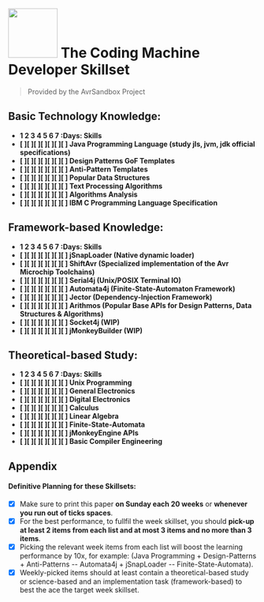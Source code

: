 # <img src="https://github.com/Software-Hardware-Codesign/Coding-Machine-Skillset/assets/60224159/125d61eb-ffa5-42bf-864a-d919423e2502" width=100 height=100/> The Coding Machine Developer Skillset
> Provided by the AvrSandbox Project
## Basic Technology Knowledge:  
- **1  2  3  4  5  6  7 :Days: Skills**
- **[ ][ ][ ][ ][ ][ ][ ] Java Programming Language (study jls, jvm, jdk official specifications)**
- **[ ][ ][ ][ ][ ][ ][ ] Design Patterns GoF Templates**
- **[ ][ ][ ][ ][ ][ ][ ] Anti-Pattern Templates**
- **[ ][ ][ ][ ][ ][ ][ ] Popular Data Structures**
- **[ ][ ][ ][ ][ ][ ][ ] Text Processing Algorithms**
- **[ ][ ][ ][ ][ ][ ][ ] Algorithms Analysis**
- **[ ][ ][ ][ ][ ][ ][ ] IBM C Programming Language Specification**

## Framework-based Knowledge: 
- **1  2  3  4  5  6  7 :Days: Skills**
- **[ ][ ][ ][ ][ ][ ][ ] jSnapLoader (Native dynamic loader)**
- **[ ][ ][ ][ ][ ][ ][ ] ShiftAvr (Specialized implementation of the Avr Microchip Toolchains)**
- **[ ][ ][ ][ ][ ][ ][ ] Serial4j (Unix/POSIX Terminal IO)**
- **[ ][ ][ ][ ][ ][ ][ ] Automata4j (Finite-State-Automaton Framework)**
- **[ ][ ][ ][ ][ ][ ][ ] Jector (Dependency-Injection Framework)**
- **[ ][ ][ ][ ][ ][ ][ ] Arithmos (Popular Base APIs for Design Patterns, Data Structures & Algorithms)**
- **[ ][ ][ ][ ][ ][ ][ ] Socket4j (WIP)**
- **[ ][ ][ ][ ][ ][ ][ ] jMonkeyBuilder (WIP)**

## Theoretical-based Study: 
- **1  2  3  4  5  6  7 :Days: Skills**
- **[ ][ ][ ][ ][ ][ ][ ] Unix Programming**
- **[ ][ ][ ][ ][ ][ ][ ] General Electronics**
- **[ ][ ][ ][ ][ ][ ][ ] Digital Electronics**
- **[ ][ ][ ][ ][ ][ ][ ] Calculus**
- **[ ][ ][ ][ ][ ][ ][ ] Linear Algebra**
- **[ ][ ][ ][ ][ ][ ][ ] Finite-State-Automata**
- **[ ][ ][ ][ ][ ][ ][ ] jMonkeyEngine APIs**
- **[ ][ ][ ][ ][ ][ ][ ] Basic Compiler Engineering**

## Appendix 

#### Definitive Planning for these Skillsets: 
- [x] Make sure to print this paper **on Sunday each 20 weeks** or **whenever you run out of ticks spaces**.
- [x] For the best performance, to fullfil the week skillset, you should **pick-up at least 2 items from each list and 
at most 3 items and no more than 3 items**.
- [x] Picking the relevant week items from each list will boost the learning performance by 10x, for example: (Java Programming + Design-Patterns + Anti-Patterns -- Automata4j + jSnapLoader -- Finite-State-Automata).
- [x] Weekly-picked items should at least contain a theoretical-based study or science-based and an implementation task (framework-based) to best the ace the target week skillset.
